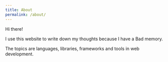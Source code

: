 ```yaml
---
title: About
permalink: /about/
---
```


<p class="lead">
    Hi there!
</p>

I use this website to write down my thoughts because I have a Bad memory.

The topics are languages, libraries, frameworks and tools in web development. 
